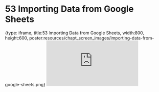 # 53 Importing Data from Google Sheets
 
{type: iframe, title:53 Importing Data from Google Sheets, width:800, height:600, poster:resources/chapt_screen_images/importing-data-from-google-sheets.png}
![](https://datatrail-jhu.github.io/DataTrail_ReOrg/no_toc/importing-data-from-google-sheets.html)
 

 
